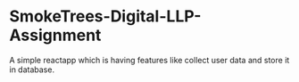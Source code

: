 # SmokeTrees-Digital-LLP-Assignment
A simple reactapp which is having features like collect user data and store it in database.
